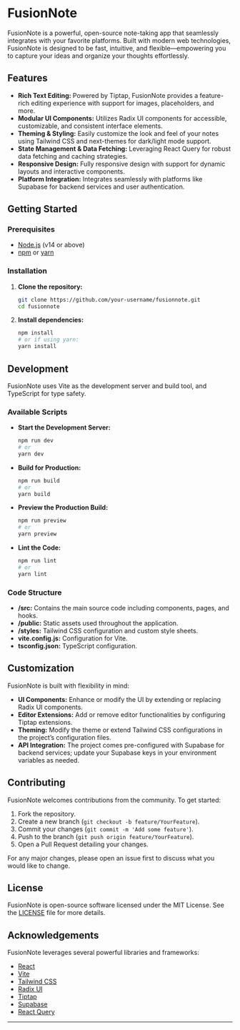 # FusionNote

FusionNote is a powerful, open-source note-taking app that seamlessly integrates with your favorite platforms. Built with modern web technologies, FusionNote is designed to be fast, intuitive, and flexible—empowering you to capture your ideas and organize your thoughts effortlessly.

## Features

- **Rich Text Editing:** Powered by Tiptap, FusionNote provides a feature-rich editing experience with support for images, placeholders, and more.
- **Modular UI Components:** Utilizes Radix UI components for accessible, customizable, and consistent interface elements.
- **Theming & Styling:** Easily customize the look and feel of your notes using Tailwind CSS and next-themes for dark/light mode support.
- **State Management & Data Fetching:** Leveraging React Query for robust data fetching and caching strategies.
- **Responsive Design:** Fully responsive design with support for dynamic layouts and interactive components.
- **Platform Integration:** Integrates seamlessly with platforms like Supabase for backend services and user authentication.

## Getting Started

### Prerequisites

- [Node.js](https://nodejs.org/) (v14 or above)
- [npm](https://www.npmjs.com/) or [yarn](https://yarnpkg.com/)

### Installation

1. **Clone the repository:**

   ```bash
   git clone https://github.com/your-username/fusionnote.git
   cd fusionnote
   ```

2. **Install dependencies:**

   ```bash
   npm install
   # or if using yarn:
   yarn install
   ```

## Development

FusionNote uses Vite as the development server and build tool, and TypeScript for type safety.

### Available Scripts

- **Start the Development Server:**

  ```bash
  npm run dev
  # or
  yarn dev
  ```

- **Build for Production:**

  ```bash
  npm run build
  # or
  yarn build
  ```

- **Preview the Production Build:**

  ```bash
  npm run preview
  # or
  yarn preview
  ```

- **Lint the Code:**

  ```bash
  npm run lint
  # or
  yarn lint
  ```

### Code Structure

- **/src:** Contains the main source code including components, pages, and hooks.
- **/public:** Static assets used throughout the application.
- **/styles:** Tailwind CSS configuration and custom style sheets.
- **vite.config.js:** Configuration for Vite.
- **tsconfig.json:** TypeScript configuration.

## Customization

FusionNote is built with flexibility in mind:

- **UI Components:** Enhance or modify the UI by extending or replacing Radix UI components.
- **Editor Extensions:** Add or remove editor functionalities by configuring Tiptap extensions.
- **Theming:** Modify the theme or extend Tailwind CSS configurations in the project’s configuration files.
- **API Integration:** The project comes pre-configured with Supabase for backend services; update your Supabase keys in your environment variables as needed.

## Contributing

FusionNote welcomes contributions from the community. To get started:

1. Fork the repository.
2. Create a new branch (`git checkout -b feature/YourFeature`).
3. Commit your changes (`git commit -m 'Add some feature'`).
4. Push to the branch (`git push origin feature/YourFeature`).
5. Open a Pull Request detailing your changes.

For any major changes, please open an issue first to discuss what you would like to change.

## License

FusionNote is open-source software licensed under the MIT License. See the [LICENSE](LICENSE) file for more details.

## Acknowledgements

FusionNote leverages several powerful libraries and frameworks:
- [React](https://reactjs.org/)
- [Vite](https://vitejs.dev/)
- [Tailwind CSS](https://tailwindcss.com/)
- [Radix UI](https://www.radix-ui.com/)
- [Tiptap](https://tiptap.dev/)
- [Supabase](https://supabase.com/)
- [React Query](https://tanstack.com/query/latest)

---
